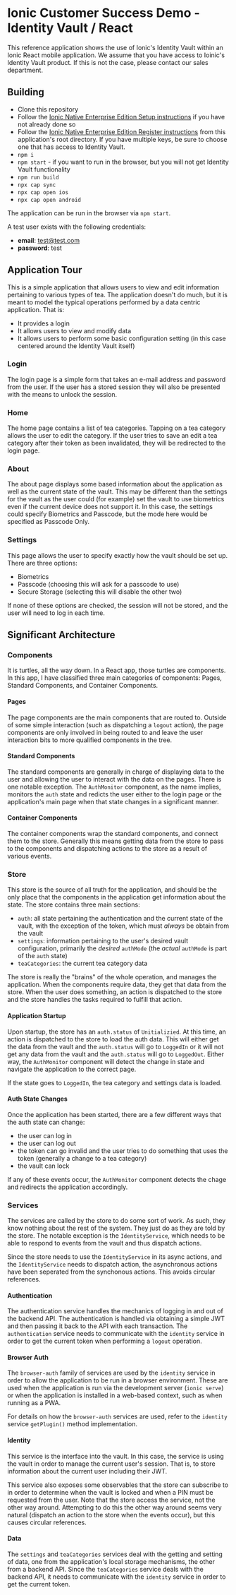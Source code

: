 # Ionic Customer Success Demo - Identity Vault / React

This reference application shows the use of Ionic's Identity Vault within an Ionic React mobile application. We assume that you have access to Ioinic's Identity Vault product. If this is not the case, please contact our sales department.

## Building

- Clone this repository
- Follow the [Ionic Native Enterprise Edition Setup instructions](https://ionicframework.com/docs/enterprise#setup) if you have not already done so
- Follow the [Ionic Native Enterprise Edition Register instructions](https://ionicframework.com/docs/enterprise#setup) from this application's root directory. If you have multiple keys, be sure to choose one that has access to Identity Vault.
- `npm i`
- `npm start` - if you want to run in the browser, but you will not get Identity Vault functionality
- `npm run build`
- `npx cap sync`
- `npx cap open ios`
- `npx cap open android`

The application can be run in the browser via `npm start`.

A test user exists with the following credentials:

- **email**: test@test.com
- **password**: test

## Application Tour

This is a simple application that allows users to view and edit information pertaining to various types of tea. The application doesn't do much, but it is meant to model the typical operations performed by a data centric application. That is:

- It provides a login
- It allows users to view and modify data
- It allows users to perform some basic configuration setting (in this case centered around the Identity Vault itself)

### Login

The login page is a simple form that takes an e-mail address and password from the user. If the user has a stored session they will also be presented with the means to unlock the session.

### Home

The home page contains a list of tea categories. Tapping on a tea category allows the user to edit the category. If the user tries to save an edit a tea category after their token as been invalidated, they will be redirected to the login page.

### About

The about page displays some based information about the application as well as the current state of the vault. This may be different than the settings for the vault as the user could (for example) set the vault to use biometrics even if the current device does not support it. In this case, the settings could specify Biometrics and Passcode, but the mode here would be specified as Passcode Only.

### Settings

This page allows the user to specify exactly how the vault should be set up. There are three options:

- Biometrics
- Passcode (choosing this will ask for a passcode to use)
- Secure Storage (selecting this will disable the other two)

If none of these options are checked, the session will not be stored, and the user will need to log in each time.

## Significant Architecture

### Components

It is turtles, all the way down. In a React app, those turtles are components. In this app, I have classified three main categories of components: Pages, Standard Components, and Container Components.

#### Pages

The page components are the main components that are routed to. Outside of some simple interaction (such as dispatching a `logout` action), the page components are only involved in being routed to and leave the user interaction bits to more qualified components in the tree.

#### Standard Components

The standard components are generally in charge of displaying data to the user and allowing the user to interact with the data on the pages. There is one notable exception. The `AuthMonitor` component, as the name implies, monitors the `auth` state and redicts the user either to the login page or the application's main page when that state changes in a significant manner.

#### Container Components

The container components wrap the standard components, and connect them to the store. Generally this means getting data from the store to pass to the components and dispatching actions to the store as a result of various events.

### Store

This store is the source of all truth for the application, and should be the only place that the components in the application get information about the state. The store contains three main sections:

- `auth`: all state pertaining the authentication and the current state of the vault, with the exception of the token, which must _always_ be obtain from the vault
- `settings`: information pertaining to the user's desired vault configuration, primarily the _desired_ `authMode` (the _actual_ `authMode` is part of the `auth` state)
- `teaCategories`: the current tea category data

The store is really the "brains" of the whole operation, and manages the application. When the components require data, they get that data from the store. When the user does something, an action is dispatched to the store and the store handles the tasks required to fulfill that action.

#### Application Startup

Upon startup, the store has an `auth.status` of `Unitializied`. At this time, an action is dispatched to the store to load the auth data. This will either get the data from the vault and the `auth.status` will go to `LoggedIn` or it will not get any data from the vault and the `auth.status` will go to `LoggedOut`. Either way, the `AuthMonitor` component will detect the change in state and navigate the application to the correct page.

If the state goes to `LoggedIn`, the tea category and settings data is loaded.

#### Auth State Changes

Once the application has been started, there are a few different ways that the auth state can change:

- the user can log in
- the user can log out
- the token can go invalid and the user tries to do something that uses the token (generally a change to a tea category)
- the vault can lock

If any of these events occur, the `AuthMonitor` component detects the chage and redirects the application accordingly.

### Services

The services are called by the store to do some sort of work. As such, they know nothing about the rest of the system. They just do as they are told by the store. The notable exception is the `IdentityService`, which needs to be able to respond to events from the vault and thus dispatch actions.

Since the store needs to use the `IdentityService` in its async actions, and the `IdentityService` needs to dispatch action, the asynchronous actions have been seperated from the synchonous actions. This avoids circular references.

#### Authentication

The authentication service handles the mechanics of logging in and out of the backend API. The authentication is handled via obtaining a simple JWT and then passing it back to the API with each transaction. The `authentication` service needs to communicate with the `identity` service in order to get the current token when performing a `logout` operation.

#### Browser Auth

The `browser-auth` family of services are used by the `identity` service in order to allow the application to be run in a browser environment. These are used when the application is run via the development server (`ionic serve`) or when the application is installed in a web-based context, such as when running as a PWA.

For details on how the `browser-auth` services are used, refer to the `identity` service `getPlugin()` method implementation.

#### Identity

This service is the interface into the vault. In this case, the service is using the vault in order to manage the current user's session. That is, to store information about the current user including their JWT.

This service also exposes some observables that the store can subscribe to in order to determine when the vault is locked and when a PIN must be requested from the user. Note that the store access the service, not the other way around. Attempting to do this the other way around seems very natural (dispatch an action to the store when the events occur), but this causes circular references.

#### Data

The `settings` and `teaCategories` services deal with the getting and setting of data, one from the application's local storage mechanisms, the other from a backend API. Since the `teaCategories` service deals with the backend API, it needs to communicate with the `identity` service in order to get the current token.
